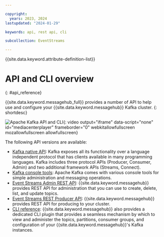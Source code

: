 ```yaml
---

copyright:
  years: 2023, 2024
lastupdated: "2024-01-29"

keywords: api, rest api, cli

subcollection: EventStreams

---
```


{{site.data.keyword.attribute-definition-list}}

# API and CLI overview
{: #api_reference}

{{site.data.keyword.messagehub_full}} provides a number of API to help use and configure your {{site.data.keyword.messagehub}} Kafka cluster.
{: shortdesc}

![Apache Kafka API and CLI](https://cdnapisec.kaltura.com/html5/html5lib/v2.101/mwEmbedFrame.php/p/1773841/uiconf_id/27941801/entry_id/1_18293q1v?wid=_1773841&iframeembed=true&entry_id=1_18293q1v){: video output="iframe" data-script="none" id="mediacenterplayer" frameborder="0" webkitallowfullscreen mozallowfullscreen allowfullscreen}

The following API versions are available:

- [Kafka native API](https://kafka.apache.org/documentation/): Kafka exposes all its functionality over a language independent protocol that has clients available in many programming languages. Kafka includes three protocol APIs (Producer, Consumer, Admin) and two additional framework APIs (Streams, Connect).
- [Kafka console tools](/docs/EventStreams?topic=EventStreams-kafka_console_tools): Apache Kafka comes with various console tools for simple administration and messaging operations.
- [Event Streams Admin REST API](/apidocs/event-streams/adminrest): {{site.data.keyword.messagehub}} provides REST API for administration that you can use to create, delete, list, and update topics.
- [Event Streams REST Producer API](/apidocs/event-streams/restproducer_v2): {{site.data.keyword.messagehub}} provides REST API for producing to your cluster.
- [CLI reference](/docs/EventStreams?topic=EventStreams-cli_reference): {{site.data.keyword.messagehub}} also provides a dedicated CLI plugin that provides a seamless mechanism by which to view and administer the topics, partitions, consumer groups, and configuration of your {{site.data.keyword.messagehub}}'s Kafka instances.

